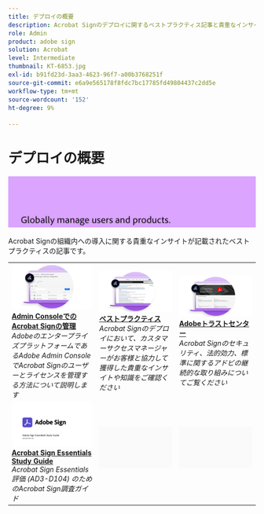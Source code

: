 ```yaml
---
title: デプロイの概要
description: Acrobat Signのデプロイに関するベストプラクティス記事と貴重なインサイト
role: Admin
product: adobe sign
solution: Acrobat
level: Intermediate
thumbnail: KT-6853.jpg
exl-id: b91fd23d-3aa3-4623-96f7-a00b3768251f
source-git-commit: e6a9e565178f8fdc7bc17785fd49804437c2dd5e
workflow-type: tm+mt
source-wordcount: '152'
ht-degree: 9%

---
```


# デプロイの概要

![Sign デプロイイメージ](assets/Hero-Deploy.png)

Acrobat Signの組織内への導入に関する貴重なインサイトが記載されたベストプラクティスの記事です。

<table style="table-layout:fixed">
<tr>
  <td>
    <a href="https://helpx.adobe.com/enterprise/using/adobe-sign-for-enterprise.html" target="_blank">
      <img alt="Admin Console" src="assets/Deploy_Admin.png" />
    </a>
    <div>
    <a href="https://helpx.adobe.com/enterprise/using/adobe-sign-for-enterprise.html" target="_blank"><strong>Admin ConsoleでのAcrobat Signの管理</strong></a>
    </div>
    <em>AdobeのエンタープライズプラットフォームであるAdobe Admin ConsoleでAcrobat Signのユーザーとライセンスを管理する方法について説明します</em>
    <br>
  </td>
  <td>
    <a href="https://helpx.adobe.com/mt/sign/using/adobe-sign-training-best-practice.html" target="_blank">
      <img alt="ベストプラクティス" src="assets/Deploy_BP.png" />
    </a>
    <div>
    <a href="https://helpx.adobe.com/mt/sign/using/adobe-sign-training-best-practice.html" target="_blank"><strong>ベストプラクティス</strong></a>
    </div>
    <em>Acrobat Signのデプロイにおいて、カスタマーサクセスマネージャーがお客様と協力して獲得した貴重なインサイトや知識をご確認ください</em>
    <br>
  </td>  
  <td>
    <a href="https://www.adobe.com/trust/document-cloud-security.html" target="_blank">
      <img alt="Adobeトラストセンター" src="assets/Deploy_Trust.png" />
    </a>
    <div>
    <a href="https://www.adobe.com/trust/document-cloud-security.html" target="_blank"><strong>Adobeトラストセンター</strong></a>
    </div>
    <em>Acrobat Signのセキュリティ、法的効力、標準に関するアドビの継続的な取り組みについてご覧ください</em>
    <br>
  </td>
</tr>
<tr>
  <td>
    <a href="assets/SignStudyGuide.pdf">
      <img alt="Acrobat Sign Essentials Study Guide" src="assets/SignStudyGuide.png" />
    </a>
    <div>
    <a href="assets/SignStudyGuide.pdf"><strong>Acrobat Sign Essentials Study Guide</strong></a>
    </div>
    <em>Acrobat Sign Essentials 評価 (AD3-D104) のためのAcrobat Sign調査ガイド</em>
    <br>
  </td>
  <td>
    <img alt="スペーサー" src="assets/Grayspacer.png" />
    <div>
    <br>
  </td>
  <td>
    <img alt="スペーサー" src="assets/Grayspacer.png" />
    <div>
    <br>
  </td>
</tr>
</table>
